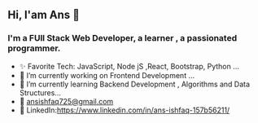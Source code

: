 ## Hi, I'am Ans  👋
### I'm a FUll Stack Web Developer, a learner , a passionated programmer. 

- ✨ Favorite Tech: JavaScript, Node jS ,React, Bootstrap, Python ...
- 🔭 I’m currently working on Frontend Development ...
- 🌱 I’m currently learning Backend Development , Algorithms and Data Structures...
- 📧 ansishfaq725@gmail.com
- 💼 LinkedIn:https://www.linkedin.com/in/ans-ishfaq-157b56211/


